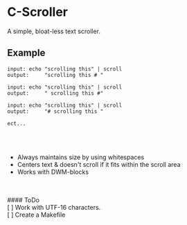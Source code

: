 # C-Scroller
A simple, bloat-less text scroller. 

## Example
```
input: echo "scrolling this" | scroll
output:     "scrolling this # "

input: echo "scrolling this" | scroll
output:     " scrolling this #"

input: echo "scrolling this" | scroll
output:     "# scrolling this "

ect...
```
<br/><br/>
- Always maintains size by using whitespaces
- Centers text & doesn't scroll if it fits within the scroll area
- Works with DWM-blocks
<br/>
<br/>
#### ToDo<br/>
[ ] Work with UTF-16 characters.<br/>
[ ] Create a Makefile<br/>

